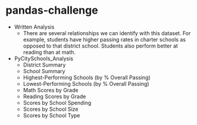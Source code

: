 # pandas-challenge
* Written Analysis
  * There are several relationships we can identify with this dataset. For example, students have higher passing rates in charter schools as opposed to that    district school. Students also perform better at reading than at math.
* PyCitySchools_Analysis
  * District Summary
  * School Summary
  * Highest-Performing Schools (by % Overall Passing)
  * Lowest-Performing Schools (by % Overall Passing)
  * Math Scores by Grade
  * Reading Scores by Grade
  * Scores by School Spending
  * Scores by School Size
  * Scores by School Type
  
